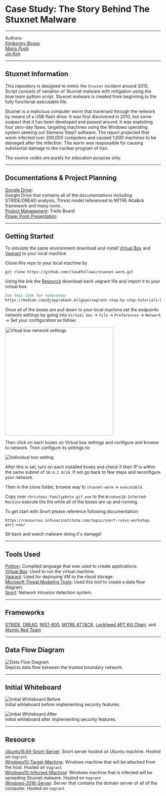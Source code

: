 # Case Study: The Story Behind The Stuxnet Malware

---

Authors:  
<a href="https://github.com/kcboggs" target="_blank">*Kimberley Boggs*</a>  
<a href="https://github.com/marioepugh" target="_blank">*Mario Pugh*</a>  
<a href="https://github.com/jinwoov" target="_blank">*Jin Kim*</a>

---


## Stuxnet Information

This repository is designed to mimic the `Stuxnet` incident around 2010. Script consists of variation of Stuxnet malware with mitigation using the blue team python script. Stuxnet malware is created from beginning to the fully functional executable file. 

Stuxnet is a malicious computer worm that traversed through the network by means of a USB flash drive. It was first discovered in 2010, but some suspect that it has been developed and passed around. It was exploiting four zero-day flaws, targeting machines using the Windows operating system seeking out Siemens Step7 software. The report projected that worm infected over 200,000 computers and caused 1,000 machines to be damaged after the infection. The worm was responsible for causing substantial damage to the nuclear program of Iran.

The source codes are purely for education purpose only.

---

## Documentations & Project Planning
[Google Drive](https://drive.google.com/drive/folders/1uLWTim-raxkSsFna4F0Mp8uyin1M9PBv?usp=sharing):  
Google Drive that contains all of the documentations including STRIDE/DREAD analysis, Threat model referenced to MITRE Atta&ck framework and many more..  
[Project Management](https://trello.com/b/0VTrZQST/team-kali):
Trello Board  
[Power Point Presentation](https://drive.google.com/file/d/1TTfUznWXxqBSs_GYd6GdHiaW87n7W1IH/view?usp=sharing)

---

## Getting Started
  
To simulate the same environment download and install [Virtual Box](https://www.virtualbox.org/) and [Vagrant](https://www.vagrantup.com/) to your local machine.

Clone this repo to your local machine by 

```
git clone https://github.com/cloudfellows/stuxnet-worm.git
```

Using the link the [Resource](#Resource) download each vagrant file and import it to your virtual box.

```md
Use this link for reference:  
https://medium.com/@jayprakash.bilgaye/vagrant-step-by-step-tutorials-b0292412a171
```

Once all of the boxes are pull down to your local machine set the endpoints network settings by going into `Virtual box` -> `File` -> `Preferences` -> `Network` -> Set your configuration as follow:

<img src="./assets/Vbox-network.png" width="350px" alt="Vitual box network settings">   

Then click on each boxes on Virtual box settings and configure and browse to network. Then configure its settings to:  

![Individual box setting](./assets/box-settings.png)  

After this is set, turn on each installed boxes and check if their IP is within the same subnet of `10.0.2.0/24`. If not go back to few steps and reconfigure your network.

Then in the clone folder, browse way to `stuxnet-worm` -> `executable`.  

Copy over `christmas-familyphoto.gif.exe` to the `Windows10-Infected-Machine` execute the file while all of the boxes are up and running.

To get start with Snort please reference following documentation:

`https://resources.infosecinstitute.com/topic/snort-rules-workshop-part-one/`

Sit back and watch malware doing it's damage!

---
## Tools Used

[Python](https://www.python.org/): Compiled language that was used to create applications.  
[Virtual Box](https://www.virtualbox.org/): Used to run the virtual machine.  
[Vagrant](https://app.vagrantup.com/): Used for deploying VM to the cloud storage.  
[Microsoft Threat Modeling Tools](https://www.microsoft.com/en-us/download/details.aspx?id=49168): Used this tool to create a data flow diagram.  
[Snort](https://www.snort.org/): Network intrusion detection system.  

---

## Frameworks

[STRIDE](https://docs.microsoft.com/en-us/azure/security/develop/threat-modeling-tool-threats), [DREAD](https://resources.infosecinstitute.com/topic/qualitative-risk-analysis-dread-model/), [NIST-800](https://www.nist.gov/topics/cybersecurity), [MITRE ATT&CK](https://attack.mitre.org/matrices/enterprise/windows/), [Lockheed APT Kill Chain](https://www.lockheedmartin.com/en-us/capabilities/cyber/cyber-kill-chain.html), and [Atomic Red Team](https://github.com/redcanaryco/atomic-red-team)


---

## Data Flow Diagram

![Data Flow Diagram](./assets/dfd.png)  
Depicts data flow between the trusted boundary network.

---

## Initial Whiteboard

![Initial Whiteboard Before](./assets/Initial-WB-Before.jpg)  
Initial whiteboard before implementing security features.
 
![Initial Whiteboard After](./assets/Initial-WB-After.jpg)  
Initial whiteboard after implementing security features.

---

## Resource

[Ubuntu16.04-Snort-Server](https://app.vagrantup.com/jinfluenza/boxes/Trisploit-snort-box/versions/1.0): Snort server hosted on Ubuntu machine. Hosted on `Vagrant`  
[Windows10-Target-Machine](https://app.vagrantup.com/jinfluenza/boxes/Trisploit-Windows10-box): Windows machine that will be attacked from the host. Hosted on `Vagrant`  
[Windows10-Infected-Machine](https://app.vagrantup.com/jinfluenza/boxes/Trisploit-Windows10-infected-host): Windows machine that is infected will be spreading Stuxnet malware. Hosted on `Vagrant`  
[Windows-2016-Server](https://app.vagrantup.com/jinfluenza/boxes/Trisploit-Windows2016-Server): Server that contains the domain server of all of the computer. Hosted on `Vagrant`

